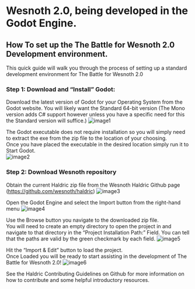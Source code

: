 # Wesnoth 2.0, being developed in the Godot Engine.

## How To set up the The Battle for Wesnoth 2.0 Development environment.

This quick guide will walk you through the process of setting up a standard development environment for The Battle for Wesnoth 2.0

### Step 1: Download and “Install” Godot:
Download the latest version of Godot for your Operating System from the Godot website. You will likely want the Standard 64-bit version (The Mono version adds C# support however unless you have a specific need for this the Standard version will suffice.)
![image1](https://user-images.githubusercontent.com/18131389/83956387-56f50f80-a812-11ea-98d6-cc817628704b.jpg)

The Godot executable does not require installation so you will simply need to extract the exe from the zip file to the location of your choosing.\
Once you have placed the executable in the desired location simply run it to Start Godot.\
![image2](https://user-images.githubusercontent.com/18131389/83956388-578da600-a812-11ea-95dc-847ee5d235a5.jpg)

### Step 2: Download Wesnoth repository
Obtain the current Haldric zip file from the Wesnoth Haldric Github page (https://github.com/wesnoth/haldric)
![image3](https://user-images.githubusercontent.com/18131389/83956389-578da600-a812-11ea-95f5-f5feb29fb5ed.jpg)

Open the Godot Engine and select the Import button from the right-hand menu
![image4](https://user-images.githubusercontent.com/18131389/83956390-58263c80-a812-11ea-9ac6-51ee648dd075.jpg)

Use the Browse button you navigate to the downloaded zip file.   
You will need to create an empty directory to open the project in and navigate to that directory in the “Project Installation Path:” Field. You can tell that the paths are valid by the green checkmark by each field.
![image5](https://user-images.githubusercontent.com/18131389/83956391-58263c80-a812-11ea-8b1e-d2059e68cb67.jpg)

Hit the “Import & Edit” button to load the project.\
Once Loaded you will be ready to start assisting in the development of The Battle for Wesnoth 2.0!
![image6](https://user-images.githubusercontent.com/18131389/83956392-58263c80-a812-11ea-8aaa-77c4252a461a.jpg)

See the Haldric Contributing Guidelines on Github for more information on how to contribute and some helpful introductory resources.
